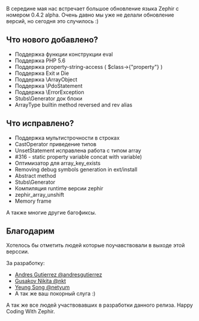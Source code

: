 В середине мая нас встречает большое обновление языка Zephir с номером 0.4.2 alpha.
Очень давно мы уже не делали обновление версий, но сегодня это случилось :)

## Что нового добавлено?

-	Поддержка функции конструкции eval
-	Поддержка PHP 5.6
-	Поддержка property-string-access ( $class->{"property"} )
-	Поддержка Exit и Die
-	Поддержка \ArrayObject
-	Поддержка \PdoStatement
-	Поддержка \ErrorException
-	Stubs\Generator док блоки
-	ArrayType builtin method reversed and rev alias

## Что исправлено?

-	Поддержка мультистрочности в строках
-	CastOperator приведение типов
-	UnsetStatement исправлена работа с типом array
-	#316 - static property variable concat with variable)
-	Оптимизатор для array_key_exists
-	Removing debug symbols generation in ext/install
-	Abstract method
-	Stubs\Generator
-	Компиляция runtime версии zephir
-	zephir_array_unshift
-	Memory frame

А также многие другие багофиксы.

## Благодарим

Хотелось бы отметить людей которые поучавствовали в выходе этой верссии.

За разработку:

-	[Andres Gutierrez @andresgutierrez](github.com/andresgutierrez)
-	[Gusakov Nikita @nkt](https://github.com/nkt)
-	[Yeung Song @netyum](https://github.com/netyum)
-	А так же ваш покорный слуга :)

А так же все людей участвовавших в разработки данного релиза. Happy Coding With Zephir.